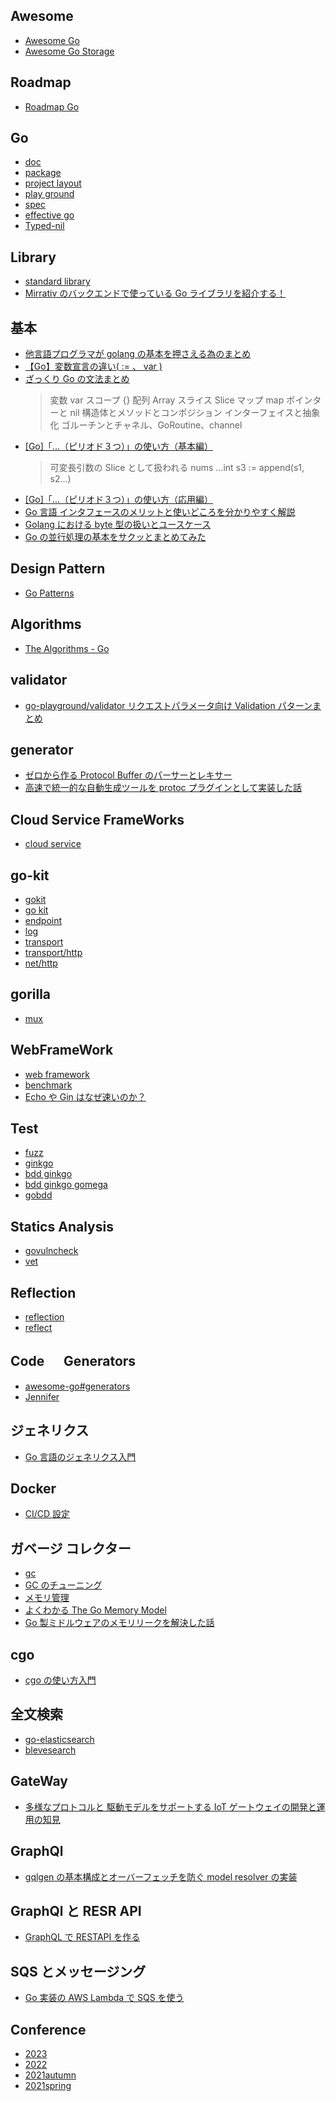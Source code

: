 ## Awesome

- [Awesome Go](https://github.com/avelino/awesome-go#awesome-go "Awesome Go")
- [Awesome Go Storage](https://github.com/gostor/awesome-go-storage#awesome-go-storage- "Awesome Go Storage")

## Roadmap

- [Roadmap Go](https://roadmap.sh/golang "Roadmap Go")

## Go

- [doc](https://go.dev/doc "doc")
- [package](https://pkg.go.dev "package")
- [project layout](https://go.dev/doc/modules/layout)
- [play ground](https://go.dev/play "play ground")
- [spec](https://go.dev/ref/spec "spec")
- [effective go](https://go.dev/doc/effective_go "effective go")
- [Typed-nil](https://qiita.com/zr_tex8r/items/964415e71db0680bfe4e "Typed-nil")

## Library

- [standard library](https://pkg.go.dev/std "standard library")
- [Mirrativ のバックエンドで使っている Go ライブラリを紹介する！](https://tech.mirrativ.stream/entry/2022/11/29/120730 "Mirrativ のバックエンドで使っているGoライブラリを紹介する！")

## 基本

- [他言語プログラマが golang の基本を押さえる為のまとめ](https://qiita.com/tfrcm/items/e2a3d7ce7ab8868e37f7#%E6%A6%82%E8%A6%81)
- [【Go】変数宣言の違い( := 、 var )](<[あああ](https://qiita.com/Winesburg_Ohio/items/16ef144b48b241241ecd)>)
- [ざっくり Go の文法まとめ](https://qiita.com/chrischris0801/items/5980665aa0faab07f2f1#%E3%82%B3%E3%83%B3%E3%83%9D%E3%82%B8%E3%82%B7%E3%83%A7%E3%83%B3)
  > 変数 var
  > スコープ {}
  > 配列 Array
  > スライス Slice
  > マップ map
  > ポインターと nil
  > 構造体とメソッドとコンポジション
  > インターフェイスと抽象化
  > ゴルーチンとチャネル、GoRoutine、channel
- [[Go]「...（ピリオド３つ）」の使い方（基本編）](https://qiita.com/Yashy/items/a02b74a00136dc5a42c4)
  > 可変長引数の Slice として扱われる
  > nums ...int
  > s3 := append(s1, s2...)
- [[Go]「...（ピリオド３つ）」の使い方（応用編）](https://qiita.com/Yashy/items/3f15ea8f60224c8f95c2)
- [Go 言語 インタフェースのメリットと使いどころを分かりやすく解説](https://zenn.dev/kasa/articles/golang-interface)
- [Golang における byte 型の扱いとユースケース](https://zenn.dev/tomoya_pama/articles/0104f31bdb8f41)
- [Go の並行処理の基本をサクッとまとめてみた](https://zenn.dev/y_yuita/articles/de09b33dad9bfb)

## Design Pattern

- [Go Patterns](https://github.com/tmrts/go-patterns#readme)

## Algorithms

- [The Algorithms - Go](https://github.com/TheAlgorithms/Go#the-algorithms---go)

## validator

- [go-playground/validator リクエストパラメータ向け Validation パターンまとめ](https://qiita.com/RunEagler/items/ad79fc860c3689797ccc#%E6%A6%82%E8%A6%81)

## generator

- [ゼロから作る Protocol Buffer のパーサーとレキサー](https://speakerdeck.com/yoheimuta/lexer-in-go-from-scratch "ゼロから作る Protocol Buffer のパーサーとレキサー")
- [高速で統一的な自動生成ツールを protoc プラグインとして実装した話](https://speakerdeck.com/qualiarts/gao-su-detong-de-nazi-dong-sheng-cheng-turuwoprotocpuraguintositeshi-zhuang-sitahua "高速で統一的な自動生成ツールをprotocプラグインとして実装した話")

## Cloud Service FrameWorks

- [cloud service](https://go.dev/solutions/cloud "cloud service")

## go-kit

- [gokit](https://gokit.io/)
- [go kit](https://github.com/go-kit/kit)
- [endpoint](https://pkg.go.dev/github.com/go-kit/kit/endpoint)
- [log](https://pkg.go.dev/github.com/go-kit/kit/log)
- [transport](https://pkg.go.dev/github.com/go-kit/kit/transport#)
- [transport/http](https://pkg.go.dev/github.com/go-kit/kit/transport/http)
- [net/http](https://pkg.go.dev/net/http)

## gorilla

- [mux](https://pkg.go.dev/github.com/gorilla/mux)

## WebFrameWork

- [web framework](https://pkg.go.dev/github.com/mingrammer/go-web-framework-stars "web framework")
- [benchmark](https://github.com/smallnest/go-web-framework-benchmark "benchmark")
- [Echo や Gin はなぜ速いのか？](https://docs.google.com/file/d/1Jh0j2UD4VZjck_34XEA3OgzruLoiZeci/edit?filetype=mspresentation "EchoやGinはなぜ速いのか？")

## Test

- [fuzz](https://go.dev/security/fuzz/ "fuzz")
- [ginkgo](https://github.com/onsi/ginkgo "ginkgo")
- [bdd ginkgo](https://qiita.com/sky0621/items/10eab1ea349845875ef7 "bdd ginkgo")
- [bdd ginkgo gomega](https://zenn.dev/zoetro/books/testing-kubernetes-operator/viewer/basics "bdd ginkgo gomega")
- [gobdd](https://github.com/go-bdd/gobdd "gobdd")

## Statics Analysis

- [govulncheck](https://pkg.go.dev/golang.org/x/vuln/cmd/govulncheck "govulncheck")
- [vet](https://pkg.go.dev/cmd/vet "vet")

## Reflection

- [reflection](https://go.dev/blog/laws-of-reflection "reflection")
- [reflect](https://pkg.go.dev/reflect "reflect")

## Code 　 Generators

- [awesome-go#generators](https://github.com/avelino/awesome-go#generators "awesome-go#generators")
- [Jennifer](https://github.com/dave/jennifer#jennifer "Jennifer")

## ジェネリクス

- [Go 言語のジェネリクス入門](https://zenn.dev/nobishii/articles/type_param_intro "Go言語のジェネリクス入門")

## Docker

- [CI/CD 設定](https://matsuand.github.io/docs.docker.jp.onthefly/language/golang/configure-ci-cd/ "CI/CD 設定")

## ガベージ コレクター

- [gc](https://go.dev/doc/gc-guide "gc")
- [GC のチューニング](https://tech.mirrativ.stream/entry/2022/08/03/114918 "GCのチューニング")
- [メモリ管理](https://www.youtube.com/watch?v=mDp_ztulUq0&ab_channel=GophersJapan "メモリ管理")
- [よくわかる The Go Memory Model](https://docs.google.com/presentation/d/1UjL5jTqreNrFpulVi6l_H5vY_Bcz9jQriL65gZs1zFM/edit#slide=id.p "よくわかる The Go Memory Model")
- [Go 製ミドルウェアのメモリリークを解決した話](https://tech.mirrativ.stream/entry/2022/08/03/114918 "Go製ミドルウェアのメモリリークを解決した話")

## cgo

- [cgo の使い方入門](https://speakerdeck.com/sakiengineer/dousitemocgokaratao-gerarenakunatutaanatanizhi-tutehosiicgonoshi-ifang-ru-men "cgoの使い方入門")

## 全文検索

- [go-elasticsearch](https://pkg.go.dev/github.com/elastic/go-elasticsearch/v8 "go-elasticsearch")
- [blevesearch](http://blevesearch.com/ "blevesearch")

## GateWay

- [多様なプロトコルと 駆動モデルをサポートする IoT ゲートウェイの開発と運用の知見](https://speakerdeck.com/takesinoda/duo-yang-napurotokoruto-qu-dong-moderuwosapotosuruiotgetoueinokai-fa-toyun-yong-nozhi-jian?slide=4 "多様なプロトコルと 駆動モデルをサポートするIoTゲートウェイの開発と運用の知見")

## GraphQl

- [gqlgen の基本構成とオーバーフェッチを防ぐ model resolver の実装](https://tech.layerx.co.jp/entry/2021/10/22/171242 "gqlgenの基本構成とオーバーフェッチを防ぐmodel resolverの実装")

## GraphQl と RESR API

- [GraphQL で RESTAPI を作る](https://tech.layerx.co.jp/entry/2022/12/19/230000 "GraphQLでRESTAPIを作る")

## SQS とメッセージング

- [Go 実装の AWS Lambda で SQS を使う](https://zenn.dev/voicy/articles/a09a6ac171f82e "Go実装のAWS LambdaでSQSを使う")

## Conference

- [2023](https://gocon.jp/2023/ "2023")
- [2022](https://gocon.jp/2022spring/ja/ "2022")
- [2021autumn](https://gocon.jp/2021autumn/ "2021autumn")
- [2021spring](https://gocon.jp/2021spring/ "2021spring")
